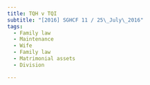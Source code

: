 ```yaml
---
title: TQH v TQI 
subtitle: "[2016] SGHCF 11 / 25\_July\_2016"
tags:
  - Family law
  - Maintenance
  - Wife
  - Family law
  - Matrimonial assets
  - Division

---
```


